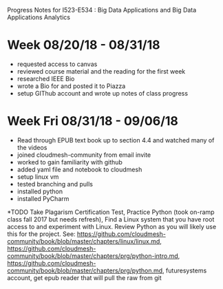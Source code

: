 Progress Notes for I523-E534 : Big Data Applications and Big Data Applications Analytics
# Week 08/20/18 - 08/31/18
* requested access to canvas 
* reviewed course material and the reading for the first week
* researched IEEE Bio 
* wrote a Bio for  and posted it to Piazza
* setup GIThub account and wrote up notes of class progress

# Week Fri 08/31/18 - 09/06/18

* Read through EPUB text book up to section 4.4 and watched many of the videos
* joined cloudmesh-community from email invite
* worked to gain familiarity with github
* added yaml file and notebook to cloudmesh
* setup linux vm
* tested branching and pulls
* installed python
* installed PyCharm 


*TODO 
Take Plagarism Certification Test, Practice Python (took on-ramp class fall 2017 but needs refresh), Find a Linux system that you have root access to and experiment with Linux. Review Python as you will likely use this for the project. See: https://github.com/cloudmesh-community/book/blob/master/chapters/linux/linux.md, https://github.com/cloudmesh-community/book/blob/master/chapters/prg/python-intro.md, https://github.com/cloudmesh-community/book/blob/master/chapters/prg/python.md, futuresystems account, get epub reader that will pull the raw from git
